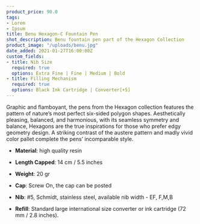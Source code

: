```yaml
---
product_price: 90.0
tags:
- Lorem
- Ipsum
title: Benu Hexagon-C Fountain Pen
shot_description: Benu fountain pen part of the Hexagon Collection
product_image: "/uploads/benu.jpg"
date_added: 2021-01-27T16:00:00Z
custom_fields:
- title: Nib Size
  required: true
  options: Extra Fine | Fine | Medium | Bold
- title: Filling Mechanism
  required: true
  options: Black Ink Cartridge | Converter[+5]
---
```

Graphic and flamboyant, the pens from the Hexagon collection features the pattern of nature’s most perfect six-sided polygon shapes. Aesthetically pleasing, balanced, and harmonious, with its seamless symmetry and balance, Hexagons are the true inspirations for those who prefer edgy geometry design. A striking contrast of the austere pattern and madly vivid color pallet complete the pens’ incomparable style.

* **Material**: high quality resin 


* **Length Capped**: 14 cm / 5.5 inches


* **Weight**: 20 gr


* **Cap**: Screw On, the cap can be posted


* **Nib**: #5, Schmidt, stainless steel, available nib width - EF, F,M,B


* **Refill**: Standard large international size converter or ink cartridge (72 mm / 2.8 inches).
